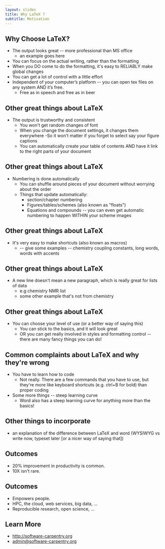 ```yaml
---
layout: slides
title: Why LaTeX ?
subtitle: Motivation
---
```

## Why Choose LaTeX?

- The output looks great -- more professional than MS office
  - an example goes here
- You can focus on the actual writing, rather than the formatting
- When you DO come to do the formatting, it's easy to RELIABLY make global changes
- You can get a lot of control with a little effort
- Independent of your computer’s platform -- you can open tex files on any system AND it’s free.
  - Free as in speech and free as in beer

## Other great things about LaTeX

- The output is trustworthy and consistent
  - You won't get random changes of font
  - When you change the document settings, it changes them everywhere
    -So it won't matter if you forget to select say your figure captions
  - You can automatically create your table of contents AND have it link to the right parts of your document

## Other great things about LaTeX

- Numbering is done automatically
  - You can shuffle around pieces of your document without worrying about the order
  - Things that update automatically:
    - section/chapter numbering
    - Figures/tables/schemes (also known as "floats")
    - Equations and compounds -- you can even get automatic numbering to happen WITHIN your scheme images


## Other great things about LaTeX

- It's very easy to make shortcuts (also known as macros)
  - -- give some examples -- chemistry coupling constants, long words, words with accents
  

## Other great things about LaTeX

- A new line doesn't mean a new paragraph, which is really great for lists of data
  - e.g chemistry NMR list
  - some other example that's not from chemistry
  
## Other great things about LaTeX

- You can choose your level of use (or a better way of saying this)
  - You can stick to the basics, and it will look great
  - OR you can get really involved in styles and formatting control -- there are many fancy things you can do!
  
## Common complaints about LaTeX and why they're wrong

- You have to learn how to code
  - Not really.  There are a few commands that you have to use, but they're more like keyboard shortcuts (e.g. ctrl+B for bold) than proper coding
- Some more things -- steep learning curve
  - Word also has a steep learning curve for anything more than the basics!

## Other things to incorporate
 
- an explanation of the difference between LaTeX and word (WYSIWYG vs write now, typeset later [or a nicer way of saying that])


## Outcomes

- 20% improvement in productivity is common.
- 10X isn't rare.


## Outcomes

- Empowers people.
- HPC, the cloud, web services, big data, ...
- Reproducible research, open science, ...




## Learn More
- <http://software-carpentry.org>
- [admin@software-carpentry.org](mailto:admin@software-carpentry.org)
